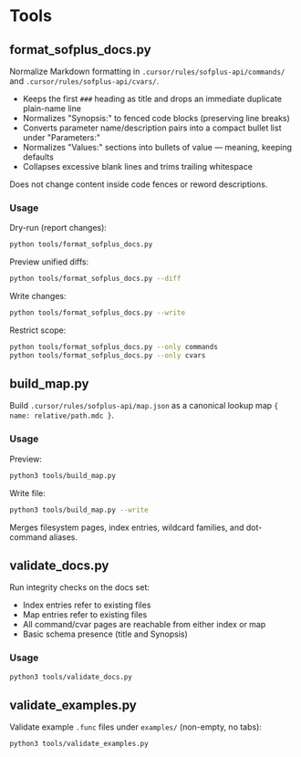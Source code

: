 # Tools

## format_sofplus_docs.py

Normalize Markdown formatting in `.cursor/rules/sofplus-api/commands/` and `.cursor/rules/sofplus-api/cvars/`.

- Keeps the first `###` heading as title and drops an immediate duplicate plain-name line
- Normalizes "Synopsis:" to fenced code blocks (preserving line breaks)
- Converts parameter name/description pairs into a compact bullet list under "Parameters:"
- Normalizes "Values:" sections into bullets of value — meaning, keeping defaults
- Collapses excessive blank lines and trims trailing whitespace

Does not change content inside code fences or reword descriptions.

### Usage

Dry-run (report changes):
```bash
python tools/format_sofplus_docs.py
```

Preview unified diffs:
```bash
python tools/format_sofplus_docs.py --diff
```

Write changes:
```bash
python tools/format_sofplus_docs.py --write
```

Restrict scope:
```bash
python tools/format_sofplus_docs.py --only commands
python tools/format_sofplus_docs.py --only cvars
```


## build_map.py

Build `.cursor/rules/sofplus-api/map.json` as a canonical lookup map `{ name: relative/path.mdc }`.

### Usage

Preview:
```bash
python3 tools/build_map.py
```

Write file:
```bash
python3 tools/build_map.py --write
```

Merges filesystem pages, index entries, wildcard families, and dot-command aliases.


## validate_docs.py

Run integrity checks on the docs set:
- Index entries refer to existing files
- Map entries refer to existing files
- All command/cvar pages are reachable from either index or map
- Basic schema presence (title and Synopsis)

### Usage
```bash
python3 tools/validate_docs.py
```


## validate_examples.py

Validate example `.func` files under `examples/` (non-empty, no tabs):

```bash
python3 tools/validate_examples.py
```

